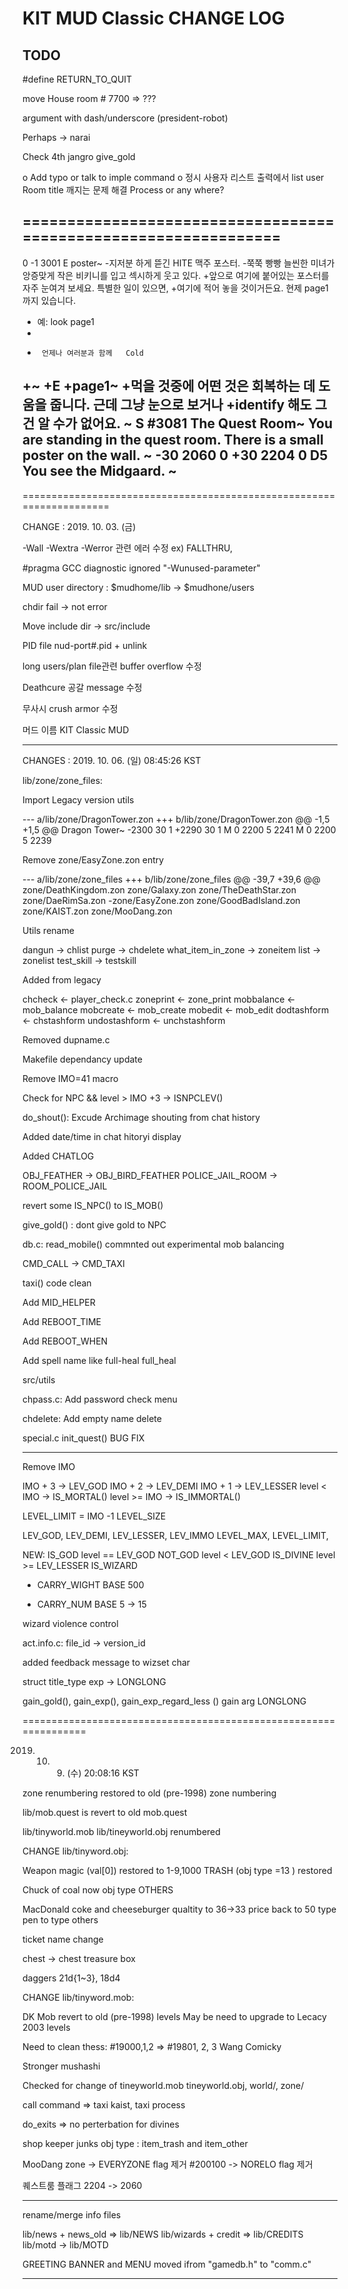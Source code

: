KIT MUD Classic CHANGE LOG
==================

## TODO

#define RETURN_TO_QUIT

move House room # 7700 => ???

argument with dash/underscore (president-robot)

Perhaps -> narai

Check 4th jangro give_gold

o Add typo or talk to imple command
o
정시 사용자 리스트 출력에서 
list user Room title  깨지는 문제 해결
Process or any where?


================================================================
----------------------------------
 0 -1 3001
 E
 poster~
-지저분 하게 뜯긴 HITE 맥주 포스터.
-쭉쭉 빵빵 늘씬한 미녀가 앙증맞게 작은 비키니를 입고 섹시하게 웃고 있다.
+앞으로 여기에 붙어있는 포스터를 자주 눈여겨 보세요. 특별한 일이 있으면,
+여기에 적어 놓을 것이거든요. 현제 page1 까지 있습니다.
+  예: look page1
+
+      언제나 여러분과 함께   Cold
+~
+E
+page1~
+먹을 것중에 어떤 것은 회복하는 데 도움을 줍니다. 근데 그냥 눈으로 보거나
+identify 해도 그건 알 수가 없어요.
~
 S
 #3081
 The Quest Room~
    You are standing in the quest room. There is a small poster on the wall.
 ~
-30 2060 0
+30 2204 0
 D5
 You see the Midgaard.
 ~
----------------------------

=====================================================================

CHANGE : 2019. 10. 03. (금) 

-Wall -Wextra -Werror  관련 에러 수정 
ex) FALLTHRU, 
    
#pragma GCC diagnostic ignored "-Wunused-parameter"

MUD user directory :  $mudhome/lib -> $mudhone/users 

chdir fail -> not error

Move include dir -> src/include

PID file nud-port#.pid + unlink

long users/plan  file관련 buffer overflow 수정

Deathcure 공갈 message  수정

무사시 crush armor 수정

머드 이름 KIT Classic MUD

--------------------------------------------------------

CHANGES : 2019. 10. 06. (일) 08:45:26 KST

lib/zone/zone_files:

Import Legacy version utils 

--- a/lib/zone/DragonTower.zon
+++ b/lib/zone/DragonTower.zon
@@ -1,5 +1,5 @@
 Dragon Tower~
-2300 30 1
+2290 30 1
 M 0 2200 5 2241
 M 0 2200 5 2239

Remove zone/EasyZone.zon entry

--- a/lib/zone/zone_files
+++ b/lib/zone/zone_files
@@ -39,7 +39,6 @@ zone/DeathKingdom.zon
 zone/Galaxy.zon
 zone/TheDeathStar.zon
 zone/DaeRimSa.zon
-zone/EasyZone.zon
 zone/GoodBadIsland.zon
 zone/KAIST.zon
 zone/MooDang.zon

Utils rename

dangun			-> chlist
purge			-> chdelete
what_item_in_zone	-> zoneitem
list			-> zonelist
test_skill		-> testskill

Added from legacy

chcheck			<- player_check.c
zoneprint		<- zone_print
mobbalance		<- mob_balance 
mobcreate		<- mob_create
mobedit			<- mob_edit
dodtashform		<- chstashform
undostashform		<- unchstashform

Removed dupname.c

Makefile dependancy update
 
Remove IMO=41 macro

Check for NPC && level > IMO +3 -> ISNPCLEV()

do_shout():
	Excude Archimage shouting from chat history

Added date/time in chat hitoryi display

Added CHATLOG

OBJ_FEATHER	    -> OBJ_BIRD_FEATHER
POLICE_JAIL_ROOM    -> ROOM_POLICE_JAIL

revert some IS_NPC() to IS_MOB()

give_gold() : dont give gold to NPC

db.c: read_mobile()
    commnted out experimental mob balancing

CMD_CALL -> CMD_TAXI

taxi() code clean

Add MID_HELPER

Add REBOOT_TIME

Add REBOOT_WHEN

Add spell name like full-heal full_heal 

src/utils

chpass.c: Add password check menu 

chdelete: Add empty name delete

special.c init_quest() BUG FIX

------------------------------------------------------

Remove IMO

IMO + 3		-> LEV_GOD
IMO + 2		-> LEV_DEMI
IMO + 1		-> LEV_LESSER 
level < IMO	-> IS_MORTAL()
level >= IMO	-> IS_IMMORTAL()

LEVEL_LIMIT	= IMO -1
LEVEL_SIZE

LEV_GOD, LEV_DEMI, LEV_LESSER, LEV_IMMO
LEVEL_MAX, LEVEL_LIMIT, 

NEW: IS_GOD  level == LEV_GOD
     NOT_GOD  level < LEV_GOD
     IS_DIVINE level >= LEV_LESSER
     IS_WIZARD

+ CARRY_WIGHT BASE 500

+ CARRY_NUM BASE 5 -> 15

wizard violence control

act.info.c: file_id -> version_id

added feedback message to wizset char

struct title_type exp -> LONGLONG

gain_gold(), gain_exp(), gain_exp_regard_less () gain arg LONGLONG

=================================================================

2019. 10. 09. (수) 20:08:16 KST

zone renumbering restored to old (pre-1998) zone numbering

lib/mob.quest is revert to old mob.quest

lib/tinyworld.mob lib/tineyworld.obj renumbered 

CHANGE lib/tinyword.obj: 

Weapon magic (val[0]) restored to 1-9,1000
TRASH (obj type =13 ) restored

Chuck of coal now obj type OTHERS

MacDonald coke and cheeseburger qualtity to 36->33
price back to 50
type pen to type others

ticket name change

chest -> chest treasure box

daggers 21d{1~3}, 18d4


CHANGE lib/tinyword.mob: 

DK Mob  revert to old (pre-1998) levels
May be need to upgrade to Lecacy 2003 levels

Need to clean thess:
#19000,1,2 => #19801, 2, 3
Wang Comicky

Stronger mushashi

Checked for change of tineyworld.mob tineyworld.obj, world/, zone/

call command => taxi kaist, taxi process

do_exits => no perterbation for divines

shop keeper junks obj type : item_trash and item_other


MooDang zone -> EVERYZONE flag 제거
#200100  -> NORELO flag 제거

퀘스트룸 플래그 2204 -> 2060


-----------------
rename/merge info files

lib/news + news_old => lib/NEWS
lib/wizards + credit => lib/CREDITS
lib/motd -> lib/MOTD

GREETING BANNER and MENU moved ifrom "gamedb.h" to "comm.c"


------------------------------------------------------
